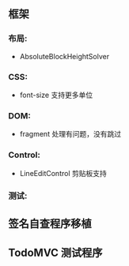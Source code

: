 ## 框架

### 布局:
- AbsoluteBlockHeightSolver

### CSS:
- font-size 支持更多单位

### DOM:
- fragment 处理有问题，没有跳过

### Control:
- LineEditControl 剪贴板支持

### 测试:

## 签名自查程序移植

## TodoMVC 测试程序
